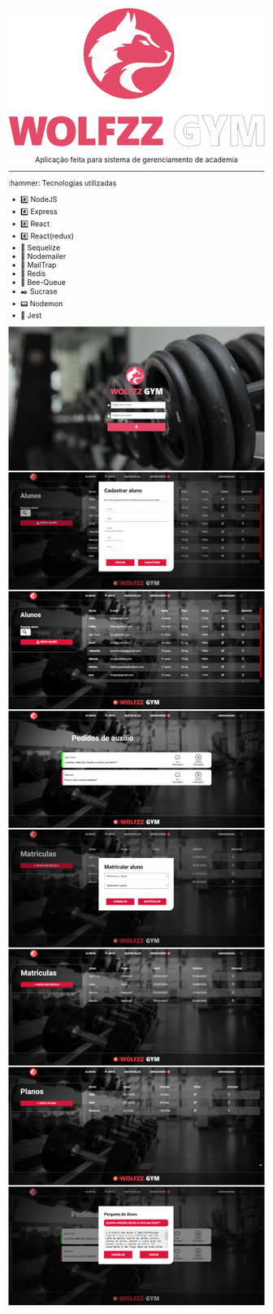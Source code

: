  

<p align="center">
  <img src="https://github.com/IgorCruzz/WOLFZZ/blob/master/frontend/src/assets/logoauth.png" alt="logo" style="margin-left = 50%; height= 100px; width= 100px;" />
</p>
<p align="center">Aplicação feita para sistema de gerenciamento de academia</p>
 <hr />
:hammer: Tecnologias utilizadas

 - :hash: NodeJS
 - :hash:  Express
 - :hash: React
 - :hash: React(redux) 
 - :game_die: Sequelize 
 - :e-mail: Nodemailer
 - :e-mail: MailTrap
 - :game_die: Redis
 - :honeybee: Bee-Queue
 - :black_nib: Sucrase
 - :pager: Nodemon
 - :traffic_light: Jest

 

 <img src="https://github.com/IgorCruzz/WOLFZZ/blob/master/screenshots/LOGIN.png" alt="login" />
<img src="https://github.com/IgorCruzz/WOLFZZ/blob/master/screenshots/ALUNO%20CAD.png" alt="alunocad" />
<img src="https://github.com/IgorCruzz/WOLFZZ/blob/master/screenshots/ALUNOS.png" alt="alunos" />
<img src="https://github.com/IgorCruzz/WOLFZZ/blob/master/screenshots/HELPORDER.png" alt="helporder" />
<img src="https://github.com/IgorCruzz/WOLFZZ/blob/master/screenshots/MAT%20CAD.png" alt="cadb" />
<img src="https://github.com/IgorCruzz/WOLFZZ/blob/master/screenshots/MAT.png" alt="dash" />
<img src="https://github.com/IgorCruzz/WOLFZZ/blob/master/screenshots/PLANOS.png" alt="dash" />
<img src="https://github.com/IgorCruzz/WOLFZZ/blob/master/screenshots/help%20order%20msg.png" alt="dash" />




